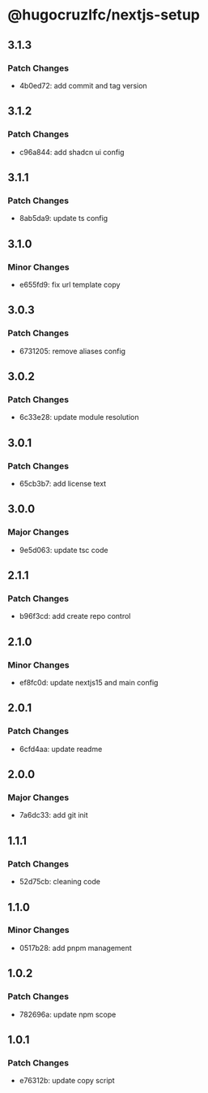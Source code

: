 # @hugocruzlfc/nextjs-setup

## 3.1.3

### Patch Changes

- 4b0ed72: add commit and tag version

## 3.1.2

### Patch Changes

- c96a844: add shadcn ui config

## 3.1.1

### Patch Changes

- 8ab5da9: update ts config

## 3.1.0

### Minor Changes

- e655fd9: fix url template copy

## 3.0.3

### Patch Changes

- 6731205: remove aliases config

## 3.0.2

### Patch Changes

- 6c33e28: update module resolution

## 3.0.1

### Patch Changes

- 65cb3b7: add license text

## 3.0.0

### Major Changes

- 9e5d063: update tsc code

## 2.1.1

### Patch Changes

- b96f3cd: add create repo control

## 2.1.0

### Minor Changes

- ef8fc0d: update nextjs15 and main config

## 2.0.1

### Patch Changes

- 6cfd4aa: update readme

## 2.0.0

### Major Changes

- 7a6dc33: add git init

## 1.1.1

### Patch Changes

- 52d75cb: cleaning code

## 1.1.0

### Minor Changes

- 0517b28: add pnpm management

## 1.0.2

### Patch Changes

- 782696a: update npm scope

## 1.0.1

### Patch Changes

- e76312b: update copy script
